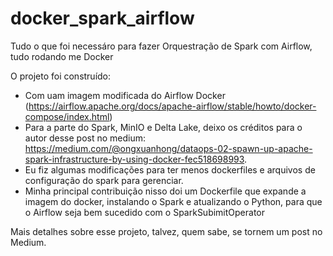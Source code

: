 # docker_spark_airflow
Tudo o que foi necessáro para fazer Orquestração de Spark com Airflow, tudo rodando me Docker

O projeto foi construído:

- Com uam imagem modificada do Airflow Docker (https://airflow.apache.org/docs/apache-airflow/stable/howto/docker-compose/index.html)
- Para a parte do Spark, MinIO e Delta Lake, deixo os créditos para o autor desse post no medium: https://medium.com/@ongxuanhong/dataops-02-spawn-up-apache-spark-infrastructure-by-using-docker-fec518698993. 
- Eu fiz algumas modificações para ter menos dockerfiles e arquivos de configuração do spark para gerenciar.
- Minha principal contribuição nisso doi um Dockerfile que expande a imagem do docker, instalando o Spark e atualizando o Python, para que o Airflow seja bem sucedido com o SparkSubimitOperator

Mais detalhes sobre esse projeto, talvez, quem sabe, se tornem um post no Medium.